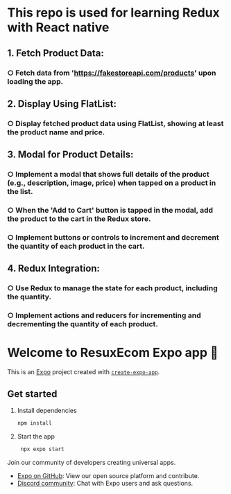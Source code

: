 # This repo is used for learning Redux with React native 

## 1. Fetch Product Data:
### ○ Fetch data from 'https://fakestoreapi.com/products' upon loading the app.
## 2. Display Using FlatList:
### ○ Display fetched product data using FlatList, showing at least the product name and price.
## 3. Modal for Product Details:
### ○ Implement a modal that shows full details of the product (e.g., description, image, price) when tapped on a product in the list.
### ○ When the 'Add to Cart' button is tapped in the modal, add the product to the cart in the Redux store.
### ○ Implement buttons or controls to increment and decrement the quantity of each product in the cart.
## 4. Redux Integration:
### ○ Use Redux to manage the state for each product, including the quantity.
### ○ Implement actions and reducers for incrementing and decrementing the quantity of each product.

# Welcome to ResuxEcom Expo app 👋

This is an [Expo](https://expo.dev) project created with [`create-expo-app`](https://www.npmjs.com/package/create-expo-app).

## Get started

1. Install dependencies

   ```bash
   npm install
   ```

2. Start the app

   ```bash
    npx expo start
   ```

Join our community of developers creating universal apps.

- [Expo on GitHub](https://github.com/expo/expo): View our open source platform and contribute.
- [Discord community](https://chat.expo.dev): Chat with Expo users and ask questions.
